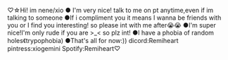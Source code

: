 ♡☆Hi! im nene/xio
● I'm very nice! talk to me on pt anytime,even if im talking to someone
●If i compliment you it means I wanna be friends with you or I find you interesting! so please int with me after😭😭
●I'm super nice!I'm only rude if you are >_< so plz int!
●I have a phobia of random holes《trypophobia)
●That's all for now:)) 
                              dicord:Remiheart
                              pintress:xiogemini 
                              Spotify:Remiheart♡
